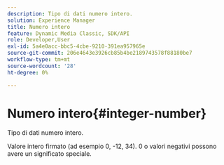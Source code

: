 ```yaml
---
description: Tipo di dati numero intero.
solution: Experience Manager
title: Numero intero
feature: Dynamic Media Classic, SDK/API
role: Developer,User
exl-id: 5a4e0acc-bbc5-4cbe-9210-391ea957965e
source-git-commit: 206e4643e3926cb85b4be2189743578f88180be7
workflow-type: tm+mt
source-wordcount: '28'
ht-degree: 0%

---
```


# Numero intero{#integer-number}

Tipo di dati numero intero.

Valore intero firmato (ad esempio 0, -12, 34). 0 o valori negativi possono avere un significato speciale.
